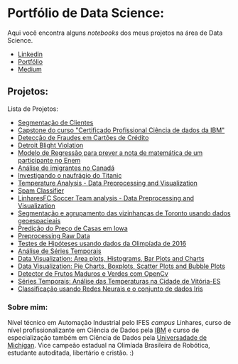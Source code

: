 # Portfólio de Data Science:

Aqui você encontra alguns *notebooks* dos meus projetos na área de Data Science. 

* [Linkedin](https://www.linkedin.com/in/marcelo-felippe-guimar%C3%A3es-de-freitas-571641175/)
* [Portfólio](https://marcelofreitas.glitch.me/)
* [Medium](https://medium.com/@marcelofelippe.mfg)

## Projetos: 

Lista de Projetos:
* [Segmentação de Clientes](https://bit.ly/3ddqqrH)
* [Capstone do curso "Certificado Profissional Ciência de dados da IBM"](https://bit.ly/39IHDrh)
* [Detecção de Fraudes em Cartões de Crédito](http://bit.ly/2Ujct5L)
* [Detroit Blight Violation](https://github.com/marcelo-guimaraes/Data-Science/blob/master/Detroit_Blight_Violation.ipynb)
* [Modelo de Regressão para prever a nota de matemática de um participante no Enem](https://bit.ly/2VEvL4s)
* [Análise de imigrantes no Canadá](http://bit.ly/2Oqp4jH)
* [Investigando o naufrágio do Titanic](http://bit.ly/2TjxH2i)
* [Temperature Analysis - Data Preprocessing and Visualization](https://bit.ly/2wPK3XM)
* [Spam Classifier](https://bit.ly/2A0uMoo)
* [LinharesFC Soccer Team analysis - Data Preprocessing and Visualization](https://bit.ly/3bgg6PF)
* [Segmentação e agrupamento das vizinhanças de Toronto usando dados geoespacieais](http://bit.ly/2GTgQfM)
* [Predição do Preço de Casas em Iowa](http://bit.ly/2H9WwH5)
* [Preprocessing Raw Data](https://bit.ly/2Rul7vR)
* [Testes de Hipóteses usando dados da Olimpíada de 2016](https://bit.ly/2TJInHv)
* [Análise de Séries Temporais](http://bit.ly/3amKGpP)
* [Data Visualization: Area plots, Histograms, Bar Plots and Charts](http://bit.ly/3bdzZav)
* [Data Visualization: Pie Charts, Boxplots, Scatter Plots and Bubble Plots](http://bit.ly/2UlvsN5)
* [Detector de Frutos Maduros e Verdes com OpenCv](http://bit.ly/2GOzPYY)
* [Séries Temporais: Análise das Temperaturas na Cidade de Vitória-ES](http://bit.ly/3aCOQK8)
* [Classificação usando Redes Neurais e o conjunto de dados Iris](http://bit.ly/2VGKxt8)

### Sobre mim:
Nível técnico em Automação Industrial pelo IFES *campus* Linhares, curso de nível profissionalizante em Ciência de Dados pela [IBM](https://www.coursera.org/account/accomplishments/specialization/certificate/JVS25XJ3M87W) e curso de especialização também em Ciência de Dados pela [Universadade de Michigan](https://www.coursera.org/account/accomplishments/specialization/certificate/4SHDLLQ9TACT). Vice campeão estadual na Olimíada Brasileira de Robótica, estudante autoditada, libertário e cristão. :)


